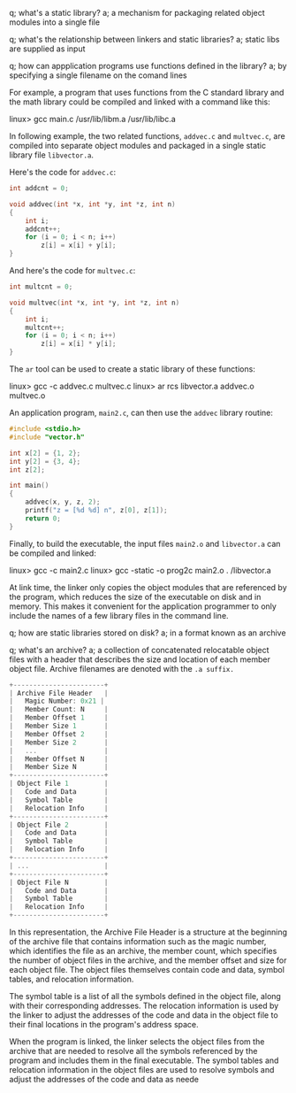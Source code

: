 q; what's a static library?
a; a mechanism for packaging related object modules into a single file

q; what's the relationship between linkers and static libraries?
a; static libs are supplied as input 

q; how can appplication programs use functions defined in the library?
a; by specifying a single filename on the comand lines 

For example, a program that uses functions from the C standard library and the math library could be compiled and linked with a command like this:

linux> gcc main.c /usr/lib/libm.a /usr/lib/libc.a

In following example, the two related functions, `addvec.c` and `multvec.c`, are compiled into separate object modules and packaged in a single static library file `libvector.a`.

Here's the code for `addvec.c`:
```c
int addcnt = 0;

void addvec(int *x, int *y, int *z, int n)
{
	int i;
	addcnt++;
	for (i = 0; i < n; i++)
		z[i] = x[i] + y[i];
}

```
And here's the code for `multvec.c`:
```c
int multcnt = 0;

void multvec(int *x, int *y, int *z, int n)
{
	int i;
	multcnt++;
	for (i = 0; i < n; i++)
		z[i] = x[i] * y[i];
}

```
The `ar` tool can be used to create a static library of these functions:

linux> gcc -c addvec.c multvec.c linux> ar rcs libvector.a addvec.o multvec.o

An application program, `main2.c`, can then use the `addvec` library routine:
```c
#include <stdio.h>
#include "vector.h"

int x[2] = {1, 2};
int y[2] = {3, 4};
int z[2];

int main()
{
	addvec(x, y, z, 2);
	printf("z = [%d %d] n", z[0], z[1]);
	return 0;
}
```
Finally, to build the executable, the input files `main2.o` and `libvector.a` can be compiled and linked:

linux> gcc -c main2.c linux> gcc -static -o prog2c main2.o . /libvector.a

At link time, the linker only copies the object modules that are referenced by the program, which reduces the size of the executable on disk and in memory. This makes it convenient for the application programmer to only include the names of a few library files in the command line.

q; how are static libraries stored on disk?
a; in a format known as an archive

q; what's an archive?
a; a collection of concatenated relocatable object files with a header that describes the size and location of each member object file. Archive filenames are denoted with the `.a suffix.`
```c
+-----------------------+
| Archive File Header   |
|   Magic Number: 0x21 |
|   Member Count: N     |
|   Member Offset 1     |
|   Member Size 1       |
|   Member Offset 2     |
|   Member Size 2       |
|   ...                 |
|   Member Offset N     |
|   Member Size N       |
+-----------------------+
| Object File 1         |
|   Code and Data       |
|   Symbol Table        |
|   Relocation Info     |
+-----------------------+
| Object File 2         |
|   Code and Data       |
|   Symbol Table        |
|   Relocation Info     |
+-----------------------+
| ...                   |
+-----------------------+
| Object File N         |
|   Code and Data       |
|   Symbol Table        |
|   Relocation Info     |
+-----------------------+
```
In this representation, the Archive File Header is a structure at the beginning of the archive file that contains information such as the magic number, which identifies the file as an archive, the member count, which specifies the number of object files in the archive, and the member offset and size for each object file. The object files themselves contain code and data, symbol tables, and relocation information.

The symbol table is a list of all the symbols defined in the object file, along with their corresponding addresses. The relocation information is used by the linker to adjust the addresses of the code and data in the object file to their final locations in the program's address space.

When the program is linked, the linker selects the object files from the archive that are needed to resolve all the symbols referenced by the program and includes them in the final executable. The symbol tables and relocation information in the object files are used to resolve symbols and adjust the addresses of the code and data as neede